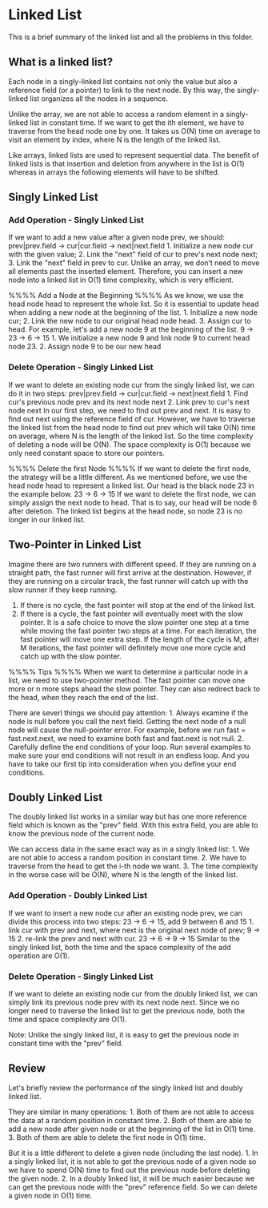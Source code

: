 # Linked List
This is a brief summary of the linked list and all the problems in this folder.

## What is a linked list?

Each node in a singly-linked list contains not only the value but also a reference field (or a pointer) to link to the next node. 
By this way, the singly-linked list organizes all the nodes in a sequence.

Unlike the array, we are not able to access a random element in a singly-linked list in constant time. 
If we want to get the ith element, we have to traverse from the head node one by one. 
It takes us O(N) time on average to visit an element by index, where N is the length of the linked list.

Like arrays, linked lists are used to represent sequential data. 
The benefit of linked lists is that insertion and deletion from anywhere in the list is O(1) 
whereas in arrays the following elements will have to be shifted.


## Singly Linked List 
### Add Operation - Singly Linked List
If we want to add a new value after a given node prev, we should: 
prev|prev.field  ->  cur|cur.field  ->  next|next.field
    1. Initialize a new node cur with the given value;
    2. Link the "next" field of cur to prev's next node next;
    3. Link the "next" field in prev to cur.
Unlike an array, we don’t need to move all elements past the inserted element. 
Therefore, you can insert a new node into a linked list in O(1) time complexity, which is very efficient.

%%%% Add a Node at the Beginning %%%%
As we know, we use the head node head to represent the whole list.
So it is essential to update head when adding a new node at the beginning of the list.
    1. Initialize a new node cur;
    2. Link the new node to our original head node head.
    3. Assign cur to head.
For example, let's add a new node 9 at the beginning of the list.
9  ->  23  ->  6  ->  15
    1. We initialize a new node 9 and link node 9 to current head node 23.
    2. Assign node 9 to be our new head


### Delete Operation - Singly Linked List
If we want to delete an existing node cur from the singly linked list, we can do it in two steps:
prev|prev.field  ->  cur|cur.field  ->  next|next.field
    1. Find cur's previous node prev and its next node next
    2. Link prev to cur's next node next
In our first step, we need to find out prev and next. It is easy to find out next using the reference field of cur. 
However, we have to traverse the linked list from the head node to find out prev which will take O(N) time on average, 
where N is the length of the linked list. So the time complexity of deleting a node will be O(N).
The space complexity is O(1) because we only need constant space to store our pointers.


%%%% Delete the first Node %%%%
If we want to delete the first node, the strategy will be a little different.
As we mentioned before, we use the head node head to represent a linked list. Our head is the black node 23 in the example below.
23  ->  6  ->  15
If we want to delete the first node, we can simply assign the next node to head. That is to say, our head will be node 6 after deletion.
The linked list begins at the head node, so node 23 is no longer in our linked list.


## Two-Pointer in Linked List
Imagine there are two runners with different speed. If they are running on a straight path, the fast runner will first arrive at the destination. 
However, if they are running on a circular track, the fast runner will catch up with the slow runner if they keep running.
  1. If there is no cycle, the fast pointer will stop at the end of the linked list.
  2. If there is a cycle, the fast pointer will eventually meet with the slow pointer.
It is a safe choice to move the slow pointer one step at a time while moving the fast pointer two steps at a time. 
For each iteration, the fast pointer will move one extra step. 
If the length of the cycle is M, after M iterations, the fast pointer will definitely move one more cycle and catch up with the slow pointer.

%%%% Tips %%%%
When we want to determine a particular node in a list, we need to use two-pointer method.
The fast pointer can move one more or n more steps ahead the slow pointer.
They can also redirect back to the head, when they reach the end of the list.

There are severl things we should pay attention:
    1. Always examine if the node is null before you call the next field.
        Getting the next node of a null node will cause the null-pointer error. 
        For example, before we run fast = fast.next.next, we need to examine both fast and fast.next is not null.
    2. Carefully define the end conditions of your loop.
        Run several examples to make sure your end conditions will not result in an endless loop. 
        And you have to take our first tip into consideration when you define your end conditions.


## Doubly Linked List
The doubly linked list works in a similar way but has one more reference field which is known as the "prev" field. 
With this extra field, you are able to know the previous node of the current node.

We can access data in the same exact way as in a singly linked list:
    1. We are not able to access a random position in constant time.
    2. We have to traverse from the head to get the i-th node we want.
    3. The time complexity in the worse case will be O(N), where N is the length of the linked list.


### Add Operation - Doubly Linked List
If we want to insert a new node cur after an existing node prev, we can divide this process into two steps:
23  ->  6  ->  15,   add 9 between 6 and 15
    1. link cur with prev and next, where next is the original next node of prev;
        9  ->  15
    2. re-link the prev and next with cur.
        23  ->  6  ->  9  ->  15
Similar to the singly linked list, both the time and the space complexity of the add operation are O(1).


### Delete Operation - Singly Linked List
If we want to delete an existing node cur from the doubly linked list, 
we can simply link its previous node prev with its next node next.
Since we no longer need to traverse the linked list to get the previous node, 
both the time and space complexity are O(1).

Note: Unlike the singly linked list, it is easy to get the previous node in constant time with the "prev" field.



## Review
Let's briefly review the performance of the singly linked list and doubly linked list.

They are similar in many operations:
    1. Both of them are not able to access the data at a random position in constant time.
    2. Both of them are able to add a new node after given node or at the beginning of the list in O(1) time.
    3. Both of them are able to delete the first node in O(1) time.

But it is a little different to delete a given node (including the last node).
    1. In a singly linked list, it is not able to get the previous node of a given node 
       so we have to spend O(N) time to find out the previous node before deleting the given node.
    2. In a doubly linked list, it will be much easier because we can get the previous node with 
       the "prev" reference field. So we can delete a given node in O(1) time.





